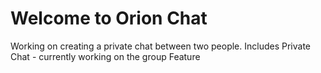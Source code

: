 # Welcome to Orion Chat

Working on creating a private chat between two people. Includes Private Chat - currently working on the group Feature

